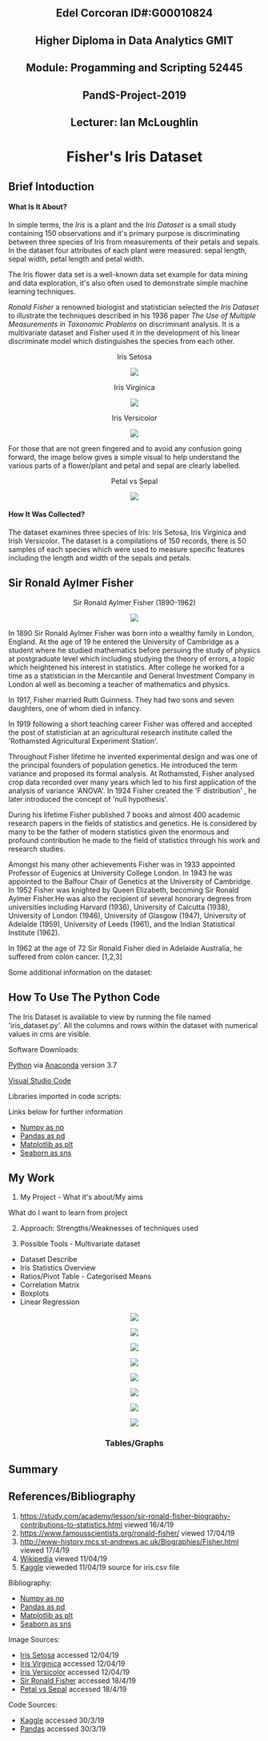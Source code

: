 
## <div align="center">Edel Corcoran ID#:G00010824</div>
## <div align="center">Higher Diploma in Data Analytics GMIT</div>
## <div align="center">Module: Progamming and Scripting 52445</div>
## <div align="center">PandS-Project-2019</div>
## <div align="center">Lecturer: Ian McLoughlin</div>


# <div align="center">Fisher's Iris Dataset</div>

## Brief Intoduction


#### What Is It About?


In simple terms, the *Iris* is a plant and the *Iris Dataset* is a small study containing 150 observations and it's primary purpose is discriminating between three species of Iris from measurements of their petals and sepals. In the dataset four attributes of each plant were measured: sepal length, sepal width, petal length and petal width.

The Iris flower data set is a well-known data set example for data mining and data exploration, it's also often used to demonstrate simple machine learning techniques. 

*Ronald Fisher* a renowned biologist and statistician selected the *Iris Dataset* to illustrate the techniques described in his 1936 paper *The Use of Multiple Measurements in Taxonomic Problems* on discriminant analysis. It is a multivariate dataset and Fisher used it in the development of his linear discriminate model which distinguishes the species from each other. 




<p align="center">Iris Setosa<p align="center">
<p align="center"><img src="https://github.com/edelcorcoran/PandS-Project-2019/blob/master/Images/Iris_setosa.jpg">
</p>

<p align="center">Iris Virginica<p align="center">
<p align="center"><img src="https://github.com/edelcorcoran/PandS-Project-2019/blob/master/Images/Iris_virginica.jpg">
</p>

<p align="center">Iris Versicolor<p align="center">
<p align="center"><img src="https://github.com/edelcorcoran/PandS-Project-2019/blob/master/Images/Iris_versicolor.jpg">
</p>

For those that are not green fingered and to avoid any confusion going forward, the image below gives a simple visual to help understand the various parts of a flower/plant and petal and sepal are clearly labelled. 

<p align="center">Petal vs Sepal<p align="center">
<p align="center"><img src="https://cdn-images-1.medium.com/max/1200/1*HPHOq7k53J4p1QY9ODf47g.gif">
</p>

#### How It Was Collected?

The dataset examines three species of Iris: Iris Setosa, Iris Virginica and Irish Versicolor. The dataset is a compilations of 150 records, there is 50 samples of each species which were used to measure specific features including the length and width of the sepals and petals. 


## Sir Ronald Aylmer Fisher

<p align="center">Sir Ronald Aylmer Fisher (1890-1962)<p align="center">
  
<p align="center"><img src="https://github.com/edelcorcoran/PandS-Project-2019/blob/master/Images/SirRonaldFisher.JPG">
</p>

In 1890 Sir Ronald Aylmer Fisher was born into a wealthy family in London, England. At the age of 19 he entered the University of Cambridge as a student where he studied mathematics before persuing the study of physics at postgraduate level which including studying the theory of errors, a topic which heightened his interest in statistics. After college he worked for a time as a statistician in the Mercantile and General Investment Company in London al well as becoming a teacher of mathematics and physics. 

In 1917, Fisher married Ruth Guinness. They had two sons and seven daughters, one of whom died in infancy.

In 1919 following a short teaching career Fisher was offered and accepted the post of statistician at an agricultural research institute called the 'Rothamsted Agricultural Experiment Station'. 

Throughout Fisher lifetime he invented experimental design and was one of the principal founders of population genetics. He introduced the term variance and proposed its formal analysis. At Rothamsted, Fisher analysed crop data recorded over many years which led to his first application of the analysis of variance 'ANOVA'. In 1924 Fisher created the 'F distribution' , he later introduced the concept of 'null hypothesis'.

During his lifetime Fisher published 7 books and almost 400 academic research papers in the fields of statistics and genetics. He is considered by many to be the father of modern statistics given the enormous and profound contribution he made to the field of statistics through his work and research studies. 

Amongst his many other achievements Fisher was in 1933 appointed Professor of Eugenics at University College London. In 1943 he was appointed to the Balfour Chair of Genetics at the University of Cambridge. In 1952 Fisher was knighted by Queen Elizabeth, becoming Sir Ronald Aylmer Fisher.He was also the recipient of several honorary degrees from universities including Harvard (1936), University of Calcutta (1938), University of London (1946), University of Glasgow (1947), University of Adelaide (1959), University of Leeds (1961), and the Indian Statistical Institute (1962). 

In 1962 at the age of 72 Sir Ronald Fisher died in Adelaide Australia, he suffered from colon cancer. [1,2,3]

Some additional information on the dataset:



## How To Use The Python Code

The Iris Dataset is available to view by running the file named 'iris_dataset.py'. All the columns and rows within the dataset with numerical values in cms are visible.

Software Downloads:

[Python](https://www.python.org/downloads/) via [Anaconda](https://www.anaconda.com/distribution/#download-section) version 3.7

[Visual Studio Code](https://code.visualstudio.com/)

Libraries imported in code scripts:

Links below for further information
- [Numpy as np](https://www.numpy.org/)
- [Pandas as pd](https://pandas.pydata.org/)
- [Matplotlib as plt](https://matplotlib.org/) 
- [Seaborn as sns](https://seaborn.pydata.org/)



## My Work

1. My Project - What it's about/My aims

What do I want to learn from project

2. Approach:
Strengths/Weaknesses of techniques used

3. Possible Tools - Multivariate dataset
* Dataset Describe
* Iris Statistics Overview
* Ratios/Pivot Table - Categorised Means
* Correlation Matrix
* Boxplots
* Linear Regression

<p align="center"><img src="https://github.com/edelcorcoran/PandS-Project-2019/blob/master/irisdataset.png">
</p>


<p align="center"><img src="https://github.com/edelcorcoran/PandS-Project-2019/blob/master/irisstats.png">
</p>



<p align="center"><img src="https://github.com/edelcorcoran/PandS-Project-2019/blob/master/pivottable.png">
</p>



<p align="center"><img src="https://github.com/edelcorcoran/PandS-Project-2019/blob/master/linear_regression_species.png">
</p>


<p align="center"><img src="https://github.com/edelcorcoran/PandS-Project-2019/blob/master/linear_regression.png">
</p>



<p align="center"><img src="https://github.com/edelcorcoran/PandS-Project-2019/blob/master/boxplot.png">
</p>



<p align="center"><img src="https://github.com/edelcorcoran/PandS-Project-2019/blob/master/boxplot_subplots.png">
</p>



<p align="center"><img src="https://github.com/edelcorcoran/PandS-Project-2019/blob/master/correlation_matrix.png">
</p>



### <div align="center">Tables/Graphs</div>

## Summary



## References/Bibliography

1. https://study.com/academy/lesson/sir-ronald-fisher-biography-contributions-to-statistics.html viewed 16/4/19
2. https://www.famousscientists.org/ronald-fisher/ viewed 17/04/19
3. http://www-history.mcs.st-andrews.ac.uk/Biographies/Fisher.html viewed 17/4/19
4. [Wikipedia](https://en.wikipedia.org/wiki/Iris_flower_data_set) viewed 11/04/19
5. [Kaggle](https://www.kaggle.com/uciml/iris) vieweded 11/04/19 source for iris.csv file

Bibliography:

- [Numpy as np](https://www.numpy.org/)
- [Pandas as pd](https://pandas.pydata.org/)
- [Matplotlib as plt](https://matplotlib.org/) 
- [Seaborn as sns](https://seaborn.pydata.org/)

Image Sources:

- [Iris Setosa](https://en.wikipedia.org/wiki/Iris_setosa) accessed 12/04/19
- [Iris Virginica](https://en.wikipedia.org/wiki/Iris_virginica) accessed 12/04/19
- [Iris Versicolor](https://en.wikipedia.org/wiki/Iris_versicolor) accessed 12/04/19
- [Sir Ronald Fisher](https://en.wikipedia.org/wiki/File:Youngronaldfisher2.JPG) accessed 18/4/19
- [Petal vs Sepal](https://cdn-images-1.medium.com/max/1200/1*HPHOq7k53J4p1QY9ODf47g.gif) accessed 18/4/19

Code Sources:
- [Kaggle](https://www.kaggle.com/lalitharajesh/iris-dataset-exploratory-data-analysis/notebook) accessed 30/3/19
- [Pandas](https://pandas.pydata.org/pandas-docs/stable/reference/api/pandas.DataFrame.describe.html?highlight=dataset%20describe) accessed 30/3/19

